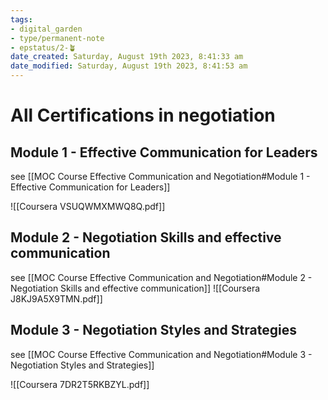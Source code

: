 ```yaml
---
tags: 
- digital_garden
- type/permanent-note
- epstatus/2-🪴 
date_created: Saturday, August 19th 2023, 8:41:33 am
date_modified: Saturday, August 19th 2023, 8:41:53 am
---
```

# All Certifications in negotiation
## Module 1 - Effective Communication for Leaders
see [[MOC Course Effective Communication and Negotiation#Module 1 - Effective Communication for Leaders]]

![[Coursera VSUQWMXMWQ8Q.pdf]]


## Module 2 - Negotiation Skills and effective communication
see [[MOC Course Effective Communication and Negotiation#Module 2 - Negotiation Skills and effective communication]]
![[Coursera J8KJ9A5X9TMN.pdf]]


## Module 3 - Negotiation Styles and Strategies
see [[MOC Course Effective Communication and Negotiation#Module 3 - Negotiation Styles and Strategies]]

![[Coursera 7DR2T5RKBZYL.pdf]]